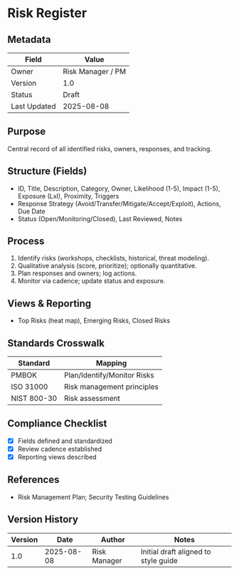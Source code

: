 # Risk Register

## Metadata
| Field | Value |
|---|---|
| Owner | Risk Manager / PM |
| Version | 1.0 |
| Status | Draft |
| Last Updated | 2025-08-08 |

## Purpose
Central record of all identified risks, owners, responses, and tracking.

## Structure (Fields)
- ID, Title, Description, Category, Owner, Likelihood (1-5), Impact (1-5), Exposure (LxI), Proximity, Triggers
- Response Strategy (Avoid/Transfer/Mitigate/Accept/Exploit), Actions, Due Date
- Status (Open/Monitoring/Closed), Last Reviewed, Notes

## Process
1. Identify risks (workshops, checklists, historical, threat modeling).
2. Qualitative analysis (score, prioritize); optionally quantitative.
3. Plan responses and owners; log actions.
4. Monitor via cadence; update status and exposure.

## Views & Reporting
- Top Risks (heat map), Emerging Risks, Closed Risks

## Standards Crosswalk
| Standard | Mapping |
|---|---|
| PMBOK | Plan/Identify/Monitor Risks |
| ISO 31000 | Risk management principles |
| NIST 800-30 | Risk assessment |

## Compliance Checklist
- [x] Fields defined and standardized
- [x] Review cadence established
- [x] Reporting views described

## References
- Risk Management Plan; Security Testing Guidelines

## Version History
| Version | Date | Author | Notes |
|---|---|---|---|
| 1.0 | 2025-08-08 | Risk Manager | Initial draft aligned to style guide |
